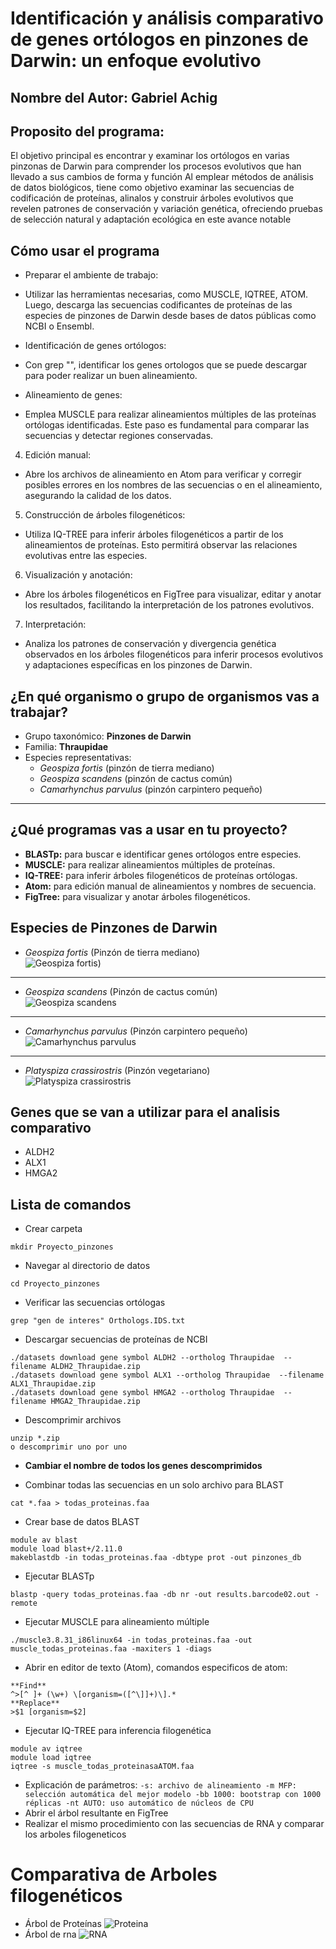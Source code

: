 # Identificación y análisis comparativo de genes ortólogos en pinzones de Darwin: un enfoque evolutivo
## Nombre del Autor: Gabriel Achig
## Proposito del programa:
El objetivo principal es encontrar y examinar los ortólogos en varias pinzonas de Darwin para comprender los procesos evolutivos que han llevado a sus cambios de forma y función Al emplear métodos de análisis de datos biológicos, tiene como objetivo examinar las secuencias de codificación de proteínas, alinalos y construir árboles evolutivos que revelen patrones de conservación y variación genética, ofreciendo pruebas de selección natural y adaptación ecológica en este avance notable

## Cómo usar el programa

* Preparar el ambiente de trabajo:
- Utilizar las herramientas necesarias, como MUSCLE, IQTREE, ATOM. Luego, descarga las secuencias codificantes de proteínas de las especies de pinzones de Darwin desde bases de datos públicas como NCBI o Ensembl.

* Identificación de genes ortólogos:

- Con grep "", identificar los genes ortologos que se puede descargar para poder realizar un buen alineamiento.

* Alineamiento de genes:
- Emplea MUSCLE para realizar alineamientos múltiples de las proteínas ortólogas identificadas. Este paso es fundamental para comparar las secuencias y detectar regiones conservadas.

4. Edición manual:
- Abre los archivos de alineamiento en Atom para verificar y corregir posibles errores en los nombres de las secuencias o en el alineamiento, asegurando la calidad de los datos.

5. Construcción de árboles filogenéticos:
- Utiliza IQ-TREE para inferir árboles filogenéticos a partir de los alineamientos de proteínas. Esto permitirá observar las relaciones evolutivas entre las especies.

6. Visualización y anotación:
- Abre los árboles filogenéticos en FigTree para visualizar, editar y anotar los resultados, facilitando la interpretación de los patrones evolutivos.

7. Interpretación:
- Analiza los patrones de conservación y divergencia genética observados en los árboles filogenéticos para inferir procesos evolutivos y adaptaciones específicas en los pinzones de Darwin.

## ¿En qué organismo o grupo de organismos vas a trabajar?
- Grupo taxonómico: **Pinzones de Darwin**
- Familia: **Thraupidae**
- Especies representativas:
  - *Geospiza fortis* (pinzón de tierra mediano)
  - *Geospiza scandens* (pinzón de cactus común)
  - *Camarhynchus parvulus* (pinzón carpintero pequeño)

---

## ¿Qué programas vas a usar en tu proyecto?

- **BLASTp:** para buscar e identificar genes ortólogos entre especies.
- **MUSCLE:** para realizar alineamientos múltiples de proteínas.
- **IQ-TREE:** para inferir árboles filogenéticos de proteínas ortólogas.
- **Atom:** para edición manual de alineamientos y nombres de secuencia.
- **FigTree:** para visualizar y anotar árboles filogenéticos.

## Especies de Pinzones de Darwin

* *Geospiza fortis* (Pinzón de tierra mediano)  
![Geospiza fortis](https://datazone.darwinfoundation.org/images/checklist/Medium_ground_finch.jpg))

---

* *Geospiza scandens* (Pinzón de cactus común)  
![Geospiza scandens](https://live.staticflickr.com/5569/14526971708_a05780c112_b.jpg)

---

* *Camarhynchus parvulus* (Pinzón carpintero pequeño)  
![Camarhynchus parvulus](https://multimedia20stg.blob.core.windows.net/especies/01_Camarhynchus%20parvulus.jpg)

---

* *Platyspiza crassirostris* (Pinzón vegetariano)  
![Platyspiza crassirostris](https://datazone.darwinfoundation.org/images/checklist/_mg_9066.jpg)

## Genes que se van a utilizar para el analisis comparativo 
- ALDH2
- ALX1
- HMGA2

## Lista de comandos

* Crear carpeta
```
mkdir Proyecto_pinzones
```
* Navegar al directorio de datos
```
cd Proyecto_pinzones
```
* Verificar las secuencias ortólogas
```
grep "gen de interes" Orthologs.IDS.txt
```
* Descargar secuencias de proteínas de NCBI
```
./datasets download gene symbol ALDH2 --ortholog Thraupidae  --filename ALDH2_Thraupidae.zip
./datasets download gene symbol ALX1 --ortholog Thraupidae  --filename ALX1_Thraupidae.zip
./datasets download gene symbol HMGA2 --ortholog Thraupidae  --filename HMGA2_Thraupidae.zip
``` 

* Descomprimir archivos
```
unzip *.zip 
o descomprimir uno por uno
```
* **Cambiar el nombre de todos los genes descomprimidos**

* Combinar todas las secuencias en un solo archivo para BLAST
```
cat *.faa > todas_proteinas.faa
```
* Crear base de datos BLAST
```
module av blast
module load blast+/2.11.0
makeblastdb -in todas_proteinas.faa -dbtype prot -out pinzones_db
```
* Ejecutar BLASTp
```
blastp -query todas_proteinas.faa -db nr -out results.barcode02.out -remote
```
* Ejecutar MUSCLE para alineamiento múltiple
```
./muscle3.8.31_i86linux64 -in todas_proteinas.faa -out muscle_todas_proteinas.faa -maxiters 1 -diags
```
* Abrir en editor de texto (Atom), comandos especificos de atom:
```
**Find**
^>[^ ]+ (\w+) \[organism=([^\]]+)\].*
**Replace**
>$1 [organism=$2]
```
* Ejecutar IQ-TREE para inferencia filogenética
```
module av iqtree
module load iqtree
iqtree -s muscle_todas_proteinasaATOM.faa
```
* Explicación de parámetros:
``
-s: archivo de alineamiento
-m MFP: selección automática del mejor modelo
-bb 1000: bootstrap con 1000 réplicas
-nt AUTO: uso automático de núcleos de CPU
``
* Abrir el árbol resultante en FigTree
* Realizar el mismo procedimiento con las secuencias de RNA y comparar los arboles filogeneticos
# Comparativa de Arboles filogenéticos
* Árbol de Proteínas
![Proteina](https://github.com/GabrielUwU07/Pinzones_filogen-a-/blob/main/ArbolProteinas.png)
* Árbol de rna
![RNA](https://github.com/GabrielUwU07/Pinzones_filogen-a-/blob/main/Arbolrna.png)
 

